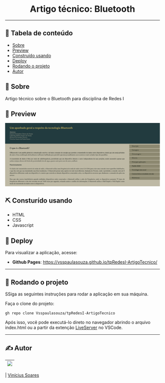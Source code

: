 <h1 align="center">Artigo técnico: Bluetooth</h1>
 
---
 
## 📝 Tabela de conteúdo
-   [Sobre](#about)
-   [Preview](#demo)
-   [Construído usando](#built_using)
-   [Deploy](#deployment)
-   [Rodando o projeto](#getting_started)
-   [Autor](#authors)
 
## 🧐 Sobre <a name = "about"></a>
 
Artigo técnico sobre o Bluetooth para disciplina de Redes I
 
## 🎥 Preview <a name = "demo"></a>
 
![Artigo técnico: Bluetooth](img/preview.png)
 
## ⛏️ Consturído usando <a name = "built_using"></a>
 
-   HTML
-   CSS
-   Javascript
 
## 🚀 Deploy <a name = "deployment"></a>
 
Para visualizar a aplicação, acesse:
 
-   **Github Pages**: https://vsspaulasouza.github.io/tpRedesI-ArtigoTecnico/
 
---
 
## 🏁 Rodando o projeto <a name = "getting_started"></a>
 
SSiga as seguintes instruções para rodar a aplicação em sua máquina.

Faça o clone do projeto:

```
gh repo clone Vsspaulasouza/tpRedesI-ArtigoTecnico
```

Após isso, você pode executá-lo direto no navegador abrindo o arquivo index.html ou a partir da extenção [LiveServer](https://marketplace.visualstudio.com/items?itemName=ritwickdey.LiveServer) no VSCode.

---

## ✍️ Autor <a name = "authors"></a>

| [<img src="https://avatars.githubusercontent.com/u/69551648?v=4" width=115>](https://github.com/Vsspaulasouza) |
| -------------------------------------------------------------------------------------------------------------- |

| [Vinícius Soares](https://github.com/Vsspaulasouza)

